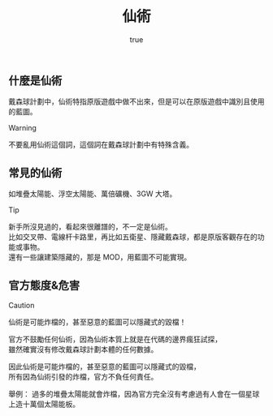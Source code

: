 ﻿---
title: 仙術
author:
  name: 流浪法師悠米
  url: https://space.bilibili.com/394761773
---

## 什麼是仙術

戴森球計劃中，仙術特指原版遊戲中做不出來，但是可以在原版遊戲中識別且使用的藍圖。

> [!warning]
> 不要亂用仙術這個詞，這個詞在戴森球計劃中有特殊含義。

## 常見的仙術

如堆疊太陽能、浮空太陽能、萬倍礦機、3GW 大塔。  

> [!tip]
> 新手所沒見過的，看起來很離譜的，不一定是仙術。  
> 比如交叉帶、電線杆卡路里，再比如五衛星、隱藏戴森球，都是原版客觀存在的功能或事物。  
> 還有一些讓建築隱藏的，那是 MOD，用藍圖不可能實現。  

## 官方態度&危害

> [!caution]
> 仙術是可能炸檔的，甚至惡意的藍圖可以隱藏式的毀檔！

官方不鼓勵任何仙術，因為仙術本質上就是在代碼的邊界瘋狂試探，  
雖然確實沒有修改戴森球計劃本體的任何數據。

因此仙術是可能炸檔的，甚至惡意的藍圖可以隱藏式的毀檔，  
所有因為仙術引發的炸檔，官方不負任何責任。

舉例：
過多的堆疊太陽能就會炸檔，因為官方完全沒有考慮過有人會在一個星球上造十萬個太陽能板。
